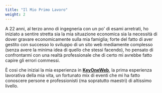 ```yaml
---
title: "Il Mio Primo Lavoro"
weight: 2
---
```


A 22 anni, al terzo anno di ingegneria con un po' di esami arretrati, ho iniziato a sentire stretta sia la mia situazione economica sia la necessità di dover gravare economicamente sulla mia famiglia; forte del fatto di aver gestito con successo lo sviluppo di un sito web mediamente complesso (senza avere la minima idea di quello che stessi facendo), ho pensato di confrontarmi con una realtà professionale che di certo mi avrebbe fatto capire gli errori commessi. 

È cosi che iniziai la mia esperienza in **[KeyOneWeb](http://keyoneweb.it)**, la prima esperienza lavorativa della mia vita, un fortunato mix di eventi che mi ha fatto conoscere persone e professionisti (ma sopratutto maestri) di altissimo livello.